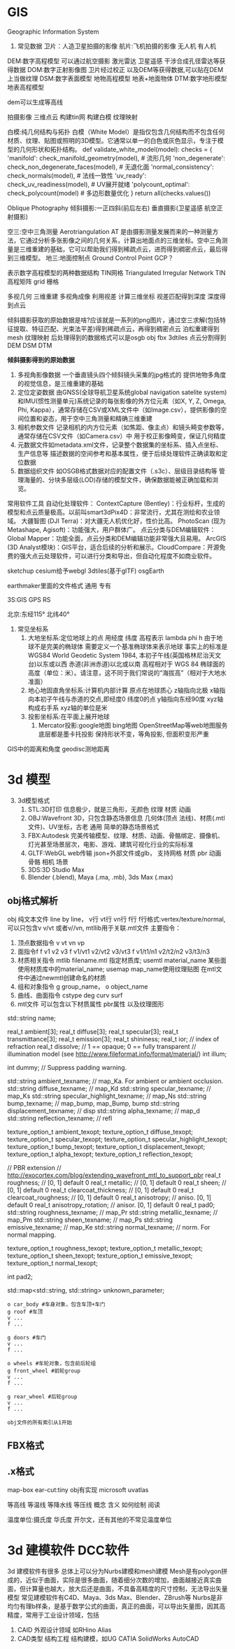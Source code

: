 # GIS
Geographic Information System
1. 常见数据
卫片：人造卫星拍摄的影像
航片:飞机拍摄的影像 无人机 有人机

DEM:数字高程模型 可以通过航空摄影 激光雷达 卫星遥感 干涉合成孔径雷达等获得数据
DOM:数字正射影像图 卫片经过校正 以及DEM等获得数据,可以贴在DEM上当做纹理
DSM:数字表面模型 地物高程模型 地表+地面物体
DTM:数字地形模型 地表高程模型

dem可以生成等高线

拍摄影像 三维点云 构建tin网 构建白模 纹理映射

白模:纯几何结构与拓扑 白模​​（White Model）是指​​仅包含几何结构而不包含任何材质、纹理、贴图或照明的3D模型​​。它通常以单一的白色或灰色显示，专注于模型的​​几何形状​​和​​拓扑结构​​。
def validate_white_model(model):
    checks = {
        'manifold': check_manifold_geometry(model),      # 流形几何
        'non_degenerate': check_non_degenerate_faces(model), # 无退化面
        'normal_consistency': check_normals(model),     # 法线一致性
        'uv_ready': check_uv_readiness(model),          # UV展开就绪
        'polycount_optimal': check_polycount(model)      # 多边形数量优化
    }
    return all(checks.values())

Oblique Photography
倾斜摄影:一正四斜(前后左右) 垂直摄影(卫星遥感 航空正射摄影)

空三:空中三角测量 Aerotriangulation AT 是由摄影测量发展而来的一种测量方法，它通过分析多张影像之间的几何关系，计算出地面点的三维坐标。空中三角测量是三维重建的基础，它可以帮助我们得到稀疏点云，进而得到稠密点云，最后得到三维模型。
地三:地面控制点 Ground Control Point GCP？

表示数字高程模型的两种数据结构
   TIN网格 Triangulated Irregular Network TIN
   高程矩阵 grid 栅格

多视几何 三维重建
多视角成像 利用视差 计算三维坐标
视差匹配得到深度
深度得到点云

倾斜摄影获取的原始数据是啥?应该就是一系列的png图片，通过空三求解(包括特征提取、特征匹配、光束法平差)得到稀疏点云，再得到稠密点云 泊松重建得到mesh 纹理映射
后处理得到的数据格式可以是osgb obj fbx 3dtiles
点云分割得到DEM DSM DTM

**倾斜摄影得到的原始数据**
1. 多视角影像数据 一个垂直镜头四个倾斜镜头采集的jpg格式的 提供地物多角度的视觉信息，是三维重建的基础
2. 定位定姿数据 由GNSS(全球导航卫星系统global navigation satelite system)和IMU(惯性测量单元)系统记录的每张影像的外方位元素（如X, Y, Z, Omega, Phi, Kappa），通常存储在CSV或XML文件中（如Image.csv），提供影像的空间位置和姿态，用于空中三角测量和精确三维重建
3. 相机参数文件 记录相机的内方位元素（如焦距、像主点）和镜头畸变参数等，通常存储在CSV文件（如Camera.csv）中 用于校正影像畸变，保证几何精度
4. 元数据文件 ​如metadata.xml文件，记录整个数据集的坐标系、插入点坐标、生产信息等 描述数据的空间参考和基本属性，便于后续处理软件正确读取和定位数据
5. 数据组织文件 如OSGB格式数据对应的配置文件（.s3c）、层级目录结构等 管理海量的、分块多层级(LOD)存储的模型文件，确保数据能被正确加载和浏览。


常用软件工具
​​自动化处理软件​​：
​​ContextCapture (Bentley)​​：行业标杆，生成的模型和点云质量极高。以前叫smart3d
​​Pix4D​​：非常流行，尤其在测绘和农业领域。
​​大疆智图 (DJI Terra)​​：对大疆无人机优化好，性价比高。
​​PhotoScan (现为Metashape, Agisoft)​​：功能强大，用户群体广。
​​点云分类与DEM编辑软件​​：
​​Global Mapper​​：功能全面，点云分类和DEM编辑功能非常强大且易用。
​​ArcGIS (3D Analyst模块)​​：GIS平台，适合后续的分析和展示。
​​CloudCompare​​：开源免费的强大点云处理软件，可以进行分类和导出，但自动化程度不如商业软件。

sketchup
cesium给予webgl 3dtiles(基于glTF)
osgEarth

earthmaker里面的文件格式 通用 专有

3S:GIS GPS RS

北京:东经115° 北纬40°

1. 常见坐标系
   1. 大地坐标系:定位地球上的点 用经度 纬度 高程表示 lambda phi h
	由于地球不是完美的椭球体 需要定义一个基准椭球体来表示地球
	事实上的标准是WGS84 World Geodetic System 1984,
		本初子午线(英国格林尼治天文台)以东或以西
		赤道(非洲赤道)以北或以南
		高程相对于 ​​WGS 84 椭球面​​的高度（单位：米）。请注意，这不同于我们常说的“海拔高”（相对于大地水准面）
   2. 地心地固直角坐标系:计算机内部计算
		原点在地球质心
		z轴指向北极
		x轴指向本初子午线与赤道的交点,即经度0 纬度0的点
		y轴指向东经90度
		xyz轴构成右手系
		xyz轴的单位是米
   3. 投影坐标系:在平面上展开地球
      1. Mercator投影:google地图 bing地图 OpenStreetMap等web地图服务底层都是墨卡托投影
		保持形状不变，等角投影, 但面积变形严重

GIS中的距离和角度
geodisc测地距离

# 3d 模型

3. 3d模型格式
   1. STL:3D打印 信息极少，就是三角形，无颜色 纹理 材质 动画
   2. OBJ:Wavefront 3D，只包含静态场景信息 几何体(顶点 法线)、材质(.mtl文件)、UV坐标，古老 通用 简单的静态场景格式
   3. FBX:Autodesk 完美传输模型、纹理、材质、动画、骨骼绑定、摄像机、灯光甚至场景层次，电影、游戏、建筑可视化行业的实际标准
   4. GLTF:WebGL web传输 json+外部文件或glb， 支持网格 材质 pbr 动画 骨骼 相机 场景
   5. 3DS:3D Studio Max
   6. ​​Blender (.blend)​​, ​​Maya (.ma, .mb)​​, ​​3ds Max (.max)

## obj格式解析
 obj 纯文本文件 line by line， v行 vt行 vn行 f行 f行格式:vertex/texture/normal,可以只包含v v/vt 或者v//vn, mtllib用于关联.mtl文件
主要指令：
1. 顶点数据指令 v vt vn vp
2. 面指令f f v1 v2 v3 f v1/vt1 v2/vt2 v3/vt3 f v1/t1/n1 v2/t2/n2 v3/t3/n3
3. 材质相关指令 mtlib filename.mtl 指定材质库; usemtl material_name 某些面使用材质库中的material_name; usemap map_name使用纹理贴图 在mtl文件中通过newmtl创建命名的材质
4. 组和对象指令 g group_name， o object_name
5. 曲线、曲面指令 cstype deg curv surf
6. mtl文件 可以包含以下材质属性 pbr属性 以及纹理图形

  std::string name;

  real_t ambient[3];
  real_t diffuse[3];
  real_t specular[3];
  real_t transmittance[3];
  real_t emission[3];
  real_t shininess;
  real_t ior;       // index of refraction
  real_t dissolve;  // 1 == opaque; 0 == fully transparent
  // illumination model (see http://www.fileformat.info/format/material/)
  int illum;

  int dummy;  // Suppress padding warning.

  std::string ambient_texname;   // map_Ka. For ambient or ambient occlusion.
  std::string diffuse_texname;   // map_Kd
  std::string specular_texname;  // map_Ks
  std::string specular_highlight_texname;  // map_Ns
  std::string bump_texname;                // map_bump, map_Bump, bump
  std::string displacement_texname;        // disp
  std::string alpha_texname;               // map_d
  std::string reflection_texname;          // refl

  texture_option_t ambient_texopt;
  texture_option_t diffuse_texopt;
  texture_option_t specular_texopt;
  texture_option_t specular_highlight_texopt;
  texture_option_t bump_texopt;
  texture_option_t displacement_texopt;
  texture_option_t alpha_texopt;
  texture_option_t reflection_texopt;

  // PBR extension
  // http://exocortex.com/blog/extending_wavefront_mtl_to_support_pbr
  real_t roughness;            // [0, 1] default 0
  real_t metallic;             // [0, 1] default 0
  real_t sheen;                // [0, 1] default 0
  real_t clearcoat_thickness;  // [0, 1] default 0
  real_t clearcoat_roughness;  // [0, 1] default 0
  real_t anisotropy;           // aniso. [0, 1] default 0
  real_t anisotropy_rotation;  // anisor. [0, 1] default 0
  real_t pad0;
  std::string roughness_texname;  // map_Pr
  std::string metallic_texname;   // map_Pm
  std::string sheen_texname;      // map_Ps
  std::string emissive_texname;   // map_Ke
  std::string normal_texname;     // norm. For normal mapping.

  texture_option_t roughness_texopt;
  texture_option_t metallic_texopt;
  texture_option_t sheen_texopt;
  texture_option_t emissive_texopt;
  texture_option_t normal_texopt;

  int pad2;

  std::map<std::string, std::string> unknown_parameter;

	o car_body #车身对象，包含车顶+车门
	g roof #车顶
	v ...
	f ...

	g doors #车门
	v ...
	f ...

	o wheels #车轮对象，包含前后轮组
	g front_wheel #前轮group
	v ...
	f ...

	g rear_wheel #后轮group
	v ...
	f ...

	obj文件的所有索引从1开始

## FBX格式

## .x格式

map-box ear-cut:tiny obj有实现
microsoft uvatlas

等高线 等温线 等降水线 等压线 概念 含义 如何绘制 阅读

温度单位:摄氏度 华氏度 开尔文，还有其他的不常见温度单位

# 3d 建模软件 DCC软件
3d 建模软件有很多
总体上可以分为Nurbs建模和mesh建模
Mesh是有polygon拼成的，近似于曲面，实际是很多曲面，随着细分次数的增加，曲面越接近真实曲面，但计算量也越大，放大后还是曲面，不具备高精度的尺寸控制，无法导出矢量模型 常见建模软件有C4D、Maya、3ds Max、Blender、ZBrush等
Nurbs是非均匀有理b样条，是基于数学公式的曲面，真正的曲面，可以导出矢量图，因其高精度，常用于工业设计领域，包括
1. CAID 外观设计领域 如RHino Alias
2. CAD类型 结构工程 结构建模，如UG CATIA SolidWorks AutoCAD